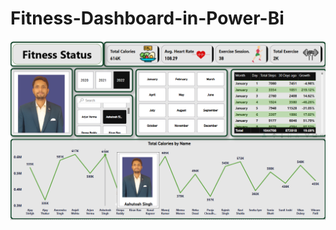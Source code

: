 # Fitness-Dashboard-in-Power-Bi

<img src="https://github.com/AshutoshKumar727/Fitness-Dashboard-in-Power-Bi/blob/f95ff45886ea0d9e91adb5ab4efc2bfac89e0df8/Screenshot%202025-05-27%20164649.png" alt="Image Description" width="600">
